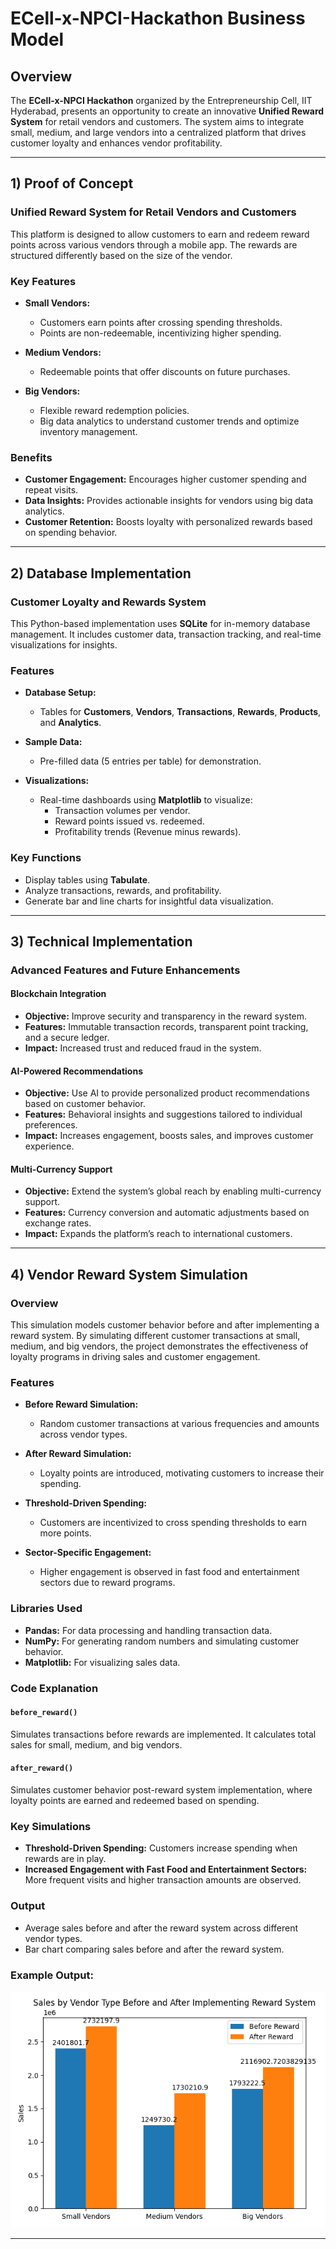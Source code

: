 # **ECell-x-NPCI-Hackathon Business Model**

## **Overview**

The **ECell-x-NPCI Hackathon** organized by the Entrepreneurship Cell, IIT Hyderabad, presents an opportunity to create an innovative **Unified Reward System** for retail vendors and customers. The system aims to integrate small, medium, and large vendors into a centralized platform that drives customer loyalty and enhances vendor profitability.

---

## **1) Proof of Concept**

### **Unified Reward System for Retail Vendors and Customers**

This platform is designed to allow customers to earn and redeem reward points across various vendors through a mobile app. The rewards are structured differently based on the size of the vendor.

### **Key Features**

- **Small Vendors:**
  - Customers earn points after crossing spending thresholds.
  - Points are non-redeemable, incentivizing higher spending.
  
- **Medium Vendors:**
  - Redeemable points that offer discounts on future purchases.

- **Big Vendors:**
  - Flexible reward redemption policies.
  - Big data analytics to understand customer trends and optimize inventory management.

### **Benefits**
- **Customer Engagement:** Encourages higher customer spending and repeat visits.
- **Data Insights:** Provides actionable insights for vendors using big data analytics.
- **Customer Retention:** Boosts loyalty with personalized rewards based on spending behavior.

---

## **2) Database Implementation**

### **Customer Loyalty and Rewards System**

This Python-based implementation uses **SQLite** for in-memory database management. It includes customer data, transaction tracking, and real-time visualizations for insights.

### **Features**
- **Database Setup:**
  - Tables for **Customers**, **Vendors**, **Transactions**, **Rewards**, **Products**, and **Analytics**.
  
- **Sample Data:**
  - Pre-filled data (5 entries per table) for demonstration.

- **Visualizations:**
  - Real-time dashboards using **Matplotlib** to visualize:
    - Transaction volumes per vendor.
    - Reward points issued vs. redeemed.
    - Profitability trends (Revenue minus rewards).

### **Key Functions**
- Display tables using **Tabulate**.
- Analyze transactions, rewards, and profitability.
- Generate bar and line charts for insightful data visualization.

---

## **3) Technical Implementation**

### **Advanced Features and Future Enhancements**

#### **Blockchain Integration**
- **Objective:** Improve security and transparency in the reward system.
- **Features:** Immutable transaction records, transparent point tracking, and a secure ledger.
- **Impact:** Increased trust and reduced fraud in the system.

#### **AI-Powered Recommendations**
- **Objective:** Use AI to provide personalized product recommendations based on customer behavior.
- **Features:** Behavioral insights and suggestions tailored to individual preferences.
- **Impact:** Increases engagement, boosts sales, and improves customer experience.

#### **Multi-Currency Support**
- **Objective:** Extend the system’s global reach by enabling multi-currency support.
- **Features:** Currency conversion and automatic adjustments based on exchange rates.
- **Impact:** Expands the platform’s reach to international customers.

---

## **4) Vendor Reward System Simulation**

### **Overview**

This simulation models customer behavior before and after implementing a reward system. By simulating different customer transactions at small, medium, and big vendors, the project demonstrates the effectiveness of loyalty programs in driving sales and customer engagement.

### **Features**
- **Before Reward Simulation:** 
  - Random customer transactions at various frequencies and amounts across vendor types.
  
- **After Reward Simulation:**
  - Loyalty points are introduced, motivating customers to increase their spending.

- **Threshold-Driven Spending:**
  - Customers are incentivized to cross spending thresholds to earn more points.

- **Sector-Specific Engagement:**
  - Higher engagement is observed in fast food and entertainment sectors due to reward programs.

### **Libraries Used**
- **Pandas:** For data processing and handling transaction data.
- **NumPy:** For generating random numbers and simulating customer behavior.
- **Matplotlib:** For visualizing sales data.

### **Code Explanation**

#### **`before_reward()`**
Simulates transactions before rewards are implemented. It calculates total sales for small, medium, and big vendors.

#### **`after_reward()`**
Simulates customer behavior post-reward system implementation, where loyalty points are earned and redeemed based on spending.

### **Key Simulations**
- **Threshold-Driven Spending:** Customers increase spending when rewards are in play.
- **Increased Engagement with Fast Food and Entertainment Sectors:** More frequent visits and higher transaction amounts are observed.

### **Output**
- Average sales before and after the reward system across different vendor types.
- Bar chart comparing sales before and after the reward system.

### **Example Output:**
![Sales Chart](sales_graph.png)

---

 
